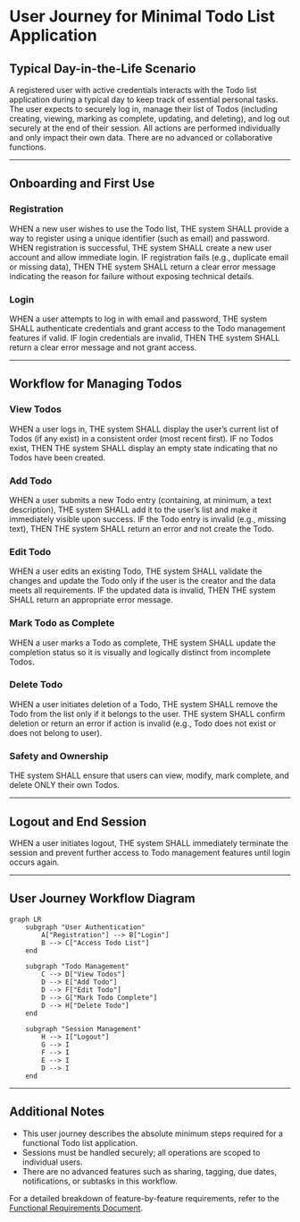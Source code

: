 # User Journey for Minimal Todo List Application

## Typical Day-in-the-Life Scenario
A registered user with active credentials interacts with the Todo list application during a typical day to keep track of essential personal tasks. The user expects to securely log in, manage their list of Todos (including creating, viewing, marking as complete, updating, and deleting), and log out securely at the end of their session. All actions are performed individually and only impact their own data. There are no advanced or collaborative functions.

---

## Onboarding and First Use
### Registration
WHEN a new user wishes to use the Todo list, THE system SHALL provide a way to register using a unique identifier (such as email) and password. 
WHEN registration is successful, THE system SHALL create a new user account and allow immediate login.
IF registration fails (e.g., duplicate email or missing data), THEN THE system SHALL return a clear error message indicating the reason for failure without exposing technical details.

### Login
WHEN a user attempts to log in with email and password, THE system SHALL authenticate credentials and grant access to the Todo management features if valid.
IF login credentials are invalid, THEN THE system SHALL return a clear error message and not grant access.


---

## Workflow for Managing Todos

### View Todos
WHEN a user logs in, THE system SHALL display the user’s current list of Todos (if any exist) in a consistent order (most recent first).
IF no Todos exist, THEN THE system SHALL display an empty state indicating that no Todos have been created.

### Add Todo
WHEN a user submits a new Todo entry (containing, at minimum, a text description), THE system SHALL add it to the user’s list and make it immediately visible upon success.
IF the Todo entry is invalid (e.g., missing text), THEN THE system SHALL return an error and not create the Todo.

### Edit Todo
WHEN a user edits an existing Todo, THE system SHALL validate the changes and update the Todo only if the user is the creator and the data meets all requirements.
IF the updated data is invalid, THEN THE system SHALL return an appropriate error message.

### Mark Todo as Complete
WHEN a user marks a Todo as complete, THE system SHALL update the completion status so it is visually and logically distinct from incomplete Todos.

### Delete Todo
WHEN a user initiates deletion of a Todo, THE system SHALL remove the Todo from the list only if it belongs to the user. THE system SHALL confirm deletion or return an error if action is invalid (e.g., Todo does not exist or does not belong to user).

### Safety and Ownership
THE system SHALL ensure that users can view, modify, mark complete, and delete ONLY their own Todos.

---

## Logout and End Session
WHEN a user initiates logout, THE system SHALL immediately terminate the session and prevent further access to Todo management features until login occurs again.

---

## User Journey Workflow Diagram

```mermaid
graph LR
    subgraph "User Authentication"
        A["Registration"] --> B["Login"]
        B --> C["Access Todo List"]
    end

    subgraph "Todo Management"
        C --> D["View Todos"]
        D --> E["Add Todo"]
        D --> F["Edit Todo"]
        D --> G["Mark Todo Complete"]
        D --> H["Delete Todo"]
    end

    subgraph "Session Management"
        H --> I["Logout"]
        G --> I
        F --> I
        E --> I
        D --> I
    end
```

---

## Additional Notes
- This user journey describes the absolute minimum steps required for a functional Todo list application.
- Sessions must be handled securely; all operations are scoped to individual users.
- There are no advanced features such as sharing, tagging, due dates, notifications, or subtasks in this workflow.

For a detailed breakdown of feature-by-feature requirements, refer to the [Functional Requirements Document](./05-functional-requirements.md).